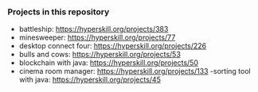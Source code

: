 ### Projects in this repository
- battleship: https://hyperskill.org/projects/383
- minesweeper: https://hyperskill.org/projects/77
- desktop connect four: https://hyperskill.org/projects/226
- bulls and cows: https://hyperskill.org/projects/53
- blockchain with java: https://hyperskill.org/projects/50
- cinema room manager: https://hyperskill.org/projects/133
-sorting tool with java:  https://hyperskill.org/projects/45